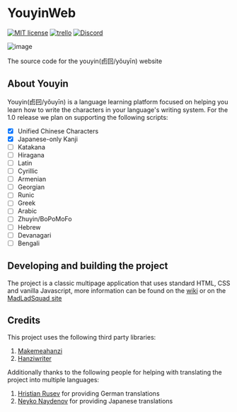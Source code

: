 # YouyinWeb
[![MIT license](https://img.shields.io/badge/License-MIT-blue.svg)](https://lbesson.mit-license.org/)
[![trello](https://img.shields.io/badge/Trello-UDE-blue])](https://trello.com/b/HmfuRY2K/untitleddesktop)
[![Discord](https://img.shields.io/discord/717037253292982315.svg?label=&logo=discord&logoColor=ffffff&color=7389D8&labelColor=6A7EC2)](https://discord.gg/4wgH8ZE)

![image](https://github.com/MadLadSquad/YouyinWeb/assets/40400590/6128676b-53e8-4e17-a5ed-f5fa44d4dc06)

The source code for the youyin(卣囙/yǒuyīn) website

## About Youyin
Youyin(卣囙/yǒuyīn) is a language learning platform focused on helping you learn how to write the characters in your language's writing system. For the 1.0
release we plan on supporting the following scripts:
- [x] Unified Chinese Characters
- [x] Japanese-only Kanji
- [ ] Katakana
- [ ] Hiragana
- [ ] Latin
- [ ] Cyrillic
- [ ] Armenian
- [ ] Georgian
- [ ] Runic
- [ ] Greek
- [ ] Arabic
- [ ] Zhuyin/BoPoMoFo
- [ ] Hebrew
- [ ] Devanagari
- [ ] Bengali

## Developing and building the project
The project is a classic multipage application that uses standard HTML, CSS and vanilla Javascript, more information can be found on the 
[wiki](https://github.com/MadLadSquad/YouyinWeb/wiki/) or on the [MadLadSquad site](https://madladsquad.com/docs/YouyinWeb/Home)

## Credits
This project uses the following third party libraries:
1. [Makemeahanzi](https://github.com/skishore/makemeahanzi)
1. [Hanziwriter](https://github.com/chanind/hanzi-writer)

Additionally thanks to the following people for helping with translating the project into multiple languages:
1. [Hristian Rusev](https://github.com/ProHunter67BG) for providing German translations
1. [Neyko Naydenov](https://github.com/Neyko641) for providing Japanese translations
